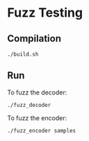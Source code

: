 # Fuzz Testing

## Compilation

```
./build.sh
```

## Run

To fuzz the decoder:

```
./fuzz_decoder
```

To fuzz the encoder:

```
./fuzz_encoder samples
```
